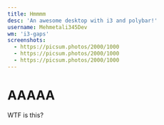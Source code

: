 ```yaml
---
title: Hmmmm
desc: 'An awesome desktop with i3 and polybar!'
username: Mehmetali345Dev
wm: 'i3-gaps'
screenshots:
  - https://picsum.photos/2000/1000
  - https://picsum.photos/2000/1000
  - https://picsum.photos/2000/1000
---
```


# AAAAA

WTF is this?
